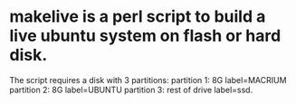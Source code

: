 # makelive is a perl script to build a live ubuntu system on flash or hard disk.
The script requires a disk with 3 partitions:
partition 1: 8G label=MACRIUM
partition 2: 8G label=UBUNTU
partition 3: rest of drive label=ssd.
